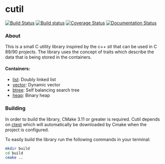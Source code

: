 # cutil
[![Build Status](https://travis-ci.org/matthewcpp/cutil.svg?branch=master)](https://travis-ci.org/matthewcpp/cutil) [![Build status](https://ci.appveyor.com/api/projects/status/skgkjns111qnmxr9/branch/master?svg=true)](https://ci.appveyor.com/project/matthewcpp/cutil/branch/master) [![Coverage Status](https://coveralls.io/repos/github/matthewcpp/cutil/badge.svg?branch=master)](https://coveralls.io/github/matthewcpp/cutil?branch=master) [![Documentation Status](https://readthedocs.org/projects/cutil/badge/?version=master)](https://cutil.readthedocs.io/en/master/?badge=master)


### About
This is a small C utility library inspired by the c++ stl that can be used in C 89/90 projects.  The library uses the concept of traits which describe the data that is being stored in the containers.

#### Containers:
- [list](https://cutil.readthedocs.io/en/master/list_8h.html): Doubly linked list
- [vector](https://cutil.readthedocs.io/en/master/vector_8h.html): Dynamic vector
- [btree](https://cutil.readthedocs.io/en/master/btree_8h.html): Self balancing search tree
- [heap](https://cutil.readthedocs.io/en/master/heap_8h.html): Binary heap

### Building
In order to build the library, CMake 3.11 or greater is required.  Cutil depends on [ctest](https://github.com/matthewcpp/ctest) which will automatically be downloaded by Cmake when the project is configured.

To easily build the library run the following commands in your terminal:
```bash
mkdir build
cd build
cmake ..
```
